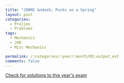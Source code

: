 ```yaml
---
title: "J98M2 &ndash; Pucks on a Spring"
layout: post
categories:
  - Prelims
  - Problems
tags:
  - Mechanics
  - J98
  - Misc Mechanics

permalink: /:categories/:year/:month/M2:output_ext
comments: false
---
```

<object data="1998J2M.pdf" type="application/pdf" width="100%" height="500"></object>
<div class="message"><a href='https://princetonprelim.com/prelim/0/'>Check for solutions to this year's exam</a></div>